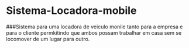 # Sistema-Locadora-mobile

###Sistema para uma locadora de veiculo monile tanto para a empresa e para o cliente permkitindo que ambos possam trabalhar em casa sem se locomover de um lugar para outro.

